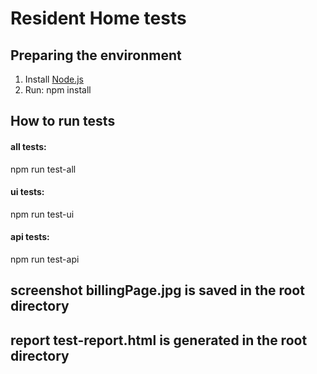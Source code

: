 # Resident Home tests
  
## Preparing the environment  
  
1. Install [Node.js](https://nodejs.org/en/)
2. Run: npm install  
  
## How to run tests  
  
#### all tests:  
npm run test-all    
  
#### ui tests:  
npm run test-ui  
  
#### api tests:  
npm run test-api  
  
## screenshot billingPage.jpg is saved in the root directory
## report test-report.html is generated in the root directory
